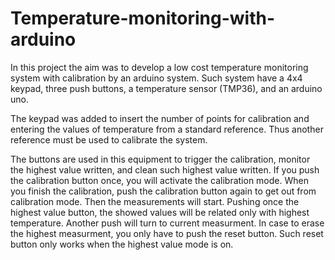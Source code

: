 # Temperature-monitoring-with-arduino
In this project the aim was to develop a low cost temperature monitoring system with calibration by an arduino system. Such system have a 4x4 keypad, three push buttons, a temperature sensor (TMP36), and an arduino uno.

The keypad was added to insert the number of points for calibration and entering the values of temperature from a standard reference. Thus another reference must be used to calibrate the system.

The buttons are used in this equipment to trigger the calibration, monitor the highest value written, and clean such highest value written. If you push the calibration button once, you will activate the calibration mode. When you finish the calibration, push the calibration button again to get out from calibration mode. Then the measurements will start. Pushing once the highest value button, the showed values will be related only with highest temperature. Another push will turn to current measurment. In case to erase the highest measurment, you only have to push the reset button. Such reset button only works when the highest value mode is on.
